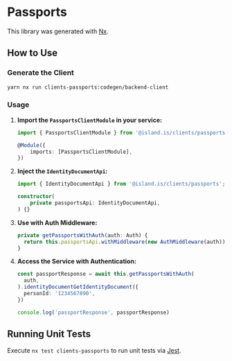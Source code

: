 # Passports

This library was generated with [Nx](https://nx.dev).

## How to Use

### Generate the Client

```bash
yarn nx run clients-passports:codegen/backend-client
```

### Usage

1. **Import the `PassportsClientModule` in your service:**

   ```typescript
   import { PassportsClientModule } from '@island.is/clients/passports';

   @Module({
       imports: [PassportsClientModule],
   })
   ```

2. **Inject the `IdentityDocumentApi`:**

   ```typescript
   import { IdentityDocumentApi } from '@island.is/clients/passports';

   constructor(
       private passportsApi: IdentityDocumentApi,
   ) {}
   ```

3. **Use with Auth Middleware:**

   ```typescript
   private getPassportsWithAuth(auth: Auth) {
     return this.passportsApi.withMiddleware(new AuthMiddleware(auth));
   }
   ```

4. **Access the Service with Authentication:**

   ```typescript
   const passportResponse = await this.getPassportsWithAuth(
     auth,
   ).identityDocumentGetIdentityDocument({
     personId: '1234567890',
   })

   console.log('passportResponse', passportResponse)
   ```

## Running Unit Tests

Execute `nx test clients-passports` to run unit tests via [Jest](https://jestjs.io).
